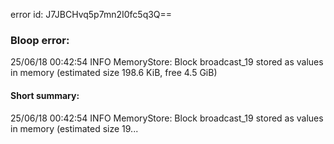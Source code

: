 error id: J7JBCHvq5p7mn2I0fc5q3Q==
### Bloop error:

25/06/18 00:42:54 INFO MemoryStore: Block broadcast_19 stored as values in memory (estimated size 198.6 KiB, free 4.5 GiB)
#### Short summary: 

25/06/18 00:42:54 INFO MemoryStore: Block broadcast_19 stored as values in memory (estimated size 19...